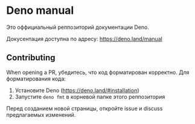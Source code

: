 # Deno manual

Это оффициальный реппозиторий документации Deno.

Докусентация доступна по адресу: https://deno.land/manual

## Contributing

When opening a PR, убедитесь, что код форматирован корректно. Для форматирования
кода:

1. Установите Deno (https://deno.land/#installation)
2. Запустите `deno fmt` в корневой папке этого реппозитория

Перед созданием новой страницы, откройте issue и discuss предлагаемых изменений.

